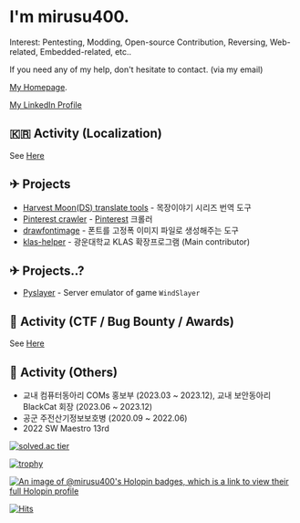 # I'm mirusu400.

Interest: Pentesting, Modding, Open-source Contribution, Reversing, Web-related, Embedded-related, etc..

If you need any of my help, don't hesitate to contact. (via my email)

[My Homepage](https://mir.sh/).

[My LinkedIn Profile](https://www.linkedin.com/in/seong-jin-kim-031b08228/)

## 🇰🇷 Activity (Localization)
See [Here](https://mir.sh/translations)

## ✈ Projects
* [Harvest Moon(DS) translate tools](https://github.com/mirusu400/HarvestMoon_Translate_Tools)  - 목장이야기 시리즈 번역 도구
* [Pinterest crawler](https://github.com/mirusu400/Pinterest-infinite-crawler)                  - [Pinterest](https://pinterest.com/) 크롤러
* [drawfontimage](https://github.com/mirusu400/drawfontimage)                                   - 폰트를 고정폭 이미지 파일로 생성해주는 도구
* [klas-helper](https://github.com/klas-helper/klas-helper)                                     - 광운대학교 KLAS 확장프로그램 (Main contributor)

## ✈ Projects..?
* [Pyslayer](https://github.com/mirusu400/PySlayer)                          - Server emulator of game `WindSlayer`

## 🚩 Activity (CTF / Bug Bounty / Awards)
See [Here](https://mir.sh/awards_bugbounty)

## 📙 Activity (Others)
* 교내 컴퓨터동아리 COMs 홍보부 (2023.03 ~ 2023.12), 교내 보안동아리 BlackCat 회장 (2023.06 ~ 2023.12)
* 공군 주전산기정보보호병 (2020.09 ~ 2022.06)
* 2022 SW Maestro 13rd

[![solved.ac tier](http://mazassumnida.wtf/api/generate_badge?boj=mirusu400)](https://solved.ac/mirusu400)

[![trophy](https://github-profile-trophy.vercel.app/?username=mirusu400)](https://github.com/ryo-ma/github-profile-trophy)

[![An image of @mirusu400's Holopin badges, which is a link to view their full Holopin profile](https://holopin.me/mirusu400)](https://holopin.io/@mirusu400)

[![Hits](https://hits.seeyoufarm.com/api/count/incr/badge.svg?url=https%3A%2F%2Fgithub.com%2Fmirusu400&count_bg=%2379C83D&title_bg=%23555555&icon=&icon_color=%23E7E7E7&title=hits&edge_flat=false)](https://hits.seeyoufarm.com)
